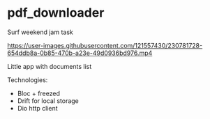 # pdf_downloader
 Surf weekend jam task


https://user-images.githubusercontent.com/121557430/230781728-654ddb8a-0b85-470b-a23e-49d0936bd976.mp4

Little app with documents list

Technologies:
 - Bloc + freezed
 - Drift for local storage
 - Dio http client

